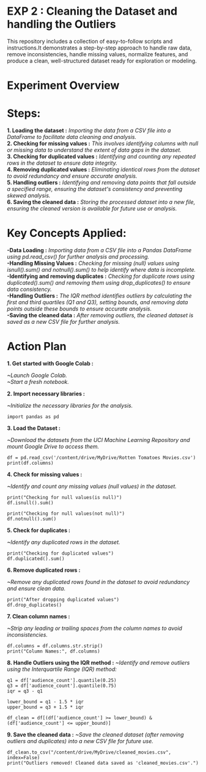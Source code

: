 # EXP 2 : Cleaning the Dataset and handling the Outliers
This repository includes a collection of easy-to-follow scripts and instructions.It demonstrates a step-by-step approach to handle raw data, remove inconsistencies, handle missing values, normalize features, and produce a clean, well-structured dataset ready for exploration or modeling.

# Experiment Overview
# Steps:
**1. Loading the dataset :** *Importing the data from a CSV file into a DataFrame to facilitate data cleaning and analysis.*
<br>
**2. Checking for missing values :** *This involves identifying columns with null or missing data to understand the extent of data gaps in the dataset.*
<br>
**3. Checking for duplicated values :** *Identifying and counting any repeated rows in the dataset to ensure data integrity.*
<br>
**4. Removing duplicated values :** *Eliminating identical rows from the dataset to avoid redundancy and ensure accurate analysis.*
<br>
**5. Handling outliers :** *Identifying and removing data points that fall outside a specified range, ensuring the dataset's consistency and preventing skewed analysis.*
<br>
**6. Saving the cleaned data :** *Storing the processed dataset into a new file, ensuring the cleaned version is available for future use or analysis.*

# Key Concepts Applied:
**-Data Loading :** _Importing data from a CSV file into a Pandas DataFrame using pd.read_csv() for further analysis and processing._
<br>
**-Handling Missing Values :** _Checking for missing (null) values using isnull().sum() and notnull().sum() to help identify where data is incomplete._
<br>
**-Identifying and removing duplicates :** _Checking for duplicate rows using duplicated().sum() and removing them using drop_duplicates() to ensure data consistency._
<br>
**-Handling Outliers :** _The IQR method identifies outliers by calculating the first and third quartiles (Q1 and Q3), setting bounds, and removing data points outside these bounds to ensure accurate analysis._
<br>
**-Saving the cleaned data :** _After removing outliers, the cleaned dataset is saved as a new CSV file for further analysis._

# Action Plan
**1. Get started with Google Colab :**

 *~Launch Google Colab.*
 <br>
 *~Start a fresh notebook.*

 **2. Import necessary libraries :**

 *~Initialize the necessary libraries for the analysis.*
 ```
import pandas as pd
```

**3. Load the Dataset :**

*~Download the datasets from the UCI Machine Learning Repository and mount Google Drive to access them.*
```
df = pd.read_csv('/content/drive/MyDrive/Rotten Tomatoes Movies.csv')
print(df.columns)
```

**4. Check for missing values :**

*~Identify and count any missing values (null values) in the dataset.*
```
print("Checking for null values(is null)")
df.isnull().sum()

print("Checking for null values(not null)")
df.notnull().sum()
```

**5. Check for duplicates :**

*~Identify any duplicated rows in the dataset.*
```
print("Checking for duplicated values")
df.duplicated().sum()
```

**6. Remove duplicated rows :**

*~Remove any duplicated rows found in the dataset to avoid redundancy and ensure clean data.*
```
print("After dropping duplicated values")
df.drop_duplicates()
```

**7. Clean column names :**

*~Strip any leading or trailing spaces from the column names to avoid inconsistencies.*
```
df.columns = df.columns.str.strip()
print("Column Names:", df.columns)
```

**8. Handle Outliers using the IQR method :**
*~Identify and remove outliers using the Interquartile Range (IQR) method:*
```
q1 = df['audience_count'].quantile(0.25)
q3 = df['audience_count'].quantile(0.75)
iqr = q3 - q1

lower_bound = q1 - 1.5 * iqr
upper_bound = q3 + 1.5 * iqr

df_clean = df[(df['audience_count'] >= lower_bound) & (df['audience_count'] <= upper_bound)]
```

**9. Save the cleaned data :**
*~Save the cleaned dataset (after removing outliers and duplicates) into a new CSV file for future use.*
```
df_clean.to_csv("/content/drive/MyDrive/cleaned_movies.csv", index=False)
print("Outliers removed! Cleaned data saved as 'cleaned_movies.csv'.")
```
